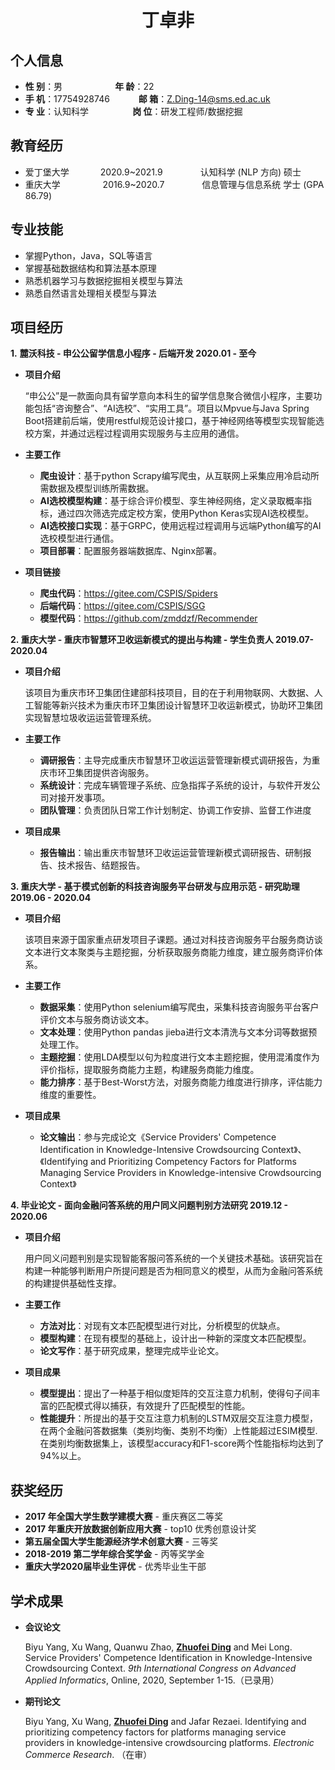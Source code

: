  <center>
     <h1>丁卓非</h1>
 </center>
 
## 个人信息 

* **性 别**：男&emsp;&emsp;&emsp;&emsp;&emsp;&emsp;**年 龄**：22              
* **手 机**：17754928746&emsp;&emsp;&emsp;           **邮 箱**：Z.Ding-14@sms.ed.ac.uk  
* **专 业**：认知科学&emsp;&emsp;&emsp;&emsp;&emsp;**岗 位**：研发工程师/数据挖掘

## 教育经历

* 爱丁堡大学&emsp;&emsp;&emsp;        2020.9~2021.9&emsp;&emsp;&emsp;&emsp; 认知科学 (NLP 方向)    硕士
* 重庆大学&emsp;&emsp;&emsp;&emsp;        2016.9~2020.7&emsp;&emsp;&emsp;&emsp; 信息管理与信息系统    学士 (GPA 86.79)  

## 专业技能

* 掌握Python，Java，SQL等语言
* 掌握基础数据结构和算法基本原理
* 熟悉机器学习与数据挖掘相关模型与算法
* 熟悉自然语言处理相关模型与算法

## 项目经历

**1.** **麓沃科技 - 申公公留学信息小程序 - 后端开发                                                                    2020.01 - 至今**

* **项目介绍**

  “申公公”是一款面向具有留学意向本科生的留学信息聚合微信小程序，主要功能包括“咨询整合”、“AI选校”、“实用工具”。项目以Mpvue与Java Spring Boot搭建前后端，使用restful规范设计接口，基于神经网络等模型实现智能选校方案，并通过远程过程调用实现服务与主应用的通信。

* **主要工作**

  * **爬虫设计**：基于python Scrapy编写爬虫，从互联网上采集应用冷启动所需数据及模型训练所需数据。
  * **AI选校模型构建**：基于综合评价模型、孪生神经网络，定义录取概率指标，通过四次筛选完成定校方案，使用Python Keras实现AI选校模型。
  * **AI选校接口实现**：基于GRPC，使用远程过程调用与远端Python编写的AI选校模型进行通信。
  * **项目部署**：配置服务器端数据库、Nginx部署。 

* **项目链接**

  * **爬虫代码**：https://gitee.com/CSPIS/Spiders
  * **后端代码**：https://gitee.com/CSPIS/SGG
  * **模型代码**：https://github.com/zmddzf/Recommender

**2. 重庆大学 - 重庆市智慧环卫收运新模式的提出与构建 - 学生负责人                            2019.07- 2020.04** 

* **项目介绍**

  该项目为重庆市环卫集团住建部科技项目，目的在于利用物联网、大数据、人工智能等新兴技术为重庆市环卫集团设计智慧环卫收运新模式，协助环卫集团实现智慧垃圾收运运营管理系统。

  

* **主要工作**

  * **调研报告**：主导完成重庆市智慧环卫收运运营管理新模式调研报告，为重庆市环卫集团提供咨询服务。
  * **系统设计**：完成车辆管理子系统、应急指挥子系统的设计，与软件开发公司对接开发事项。
  * **团队管理**：负责团队日常工作计划制定、协调工作安排、监督工作进度

* **项目成果**

  * **报告输出**：输出重庆市智慧环卫收运运营管理新模式调研报告、研制报告、技术报告、结题报告。

**3. 重庆大学 - 基于模式创新的科技咨询服务平台研发与应用示范 - 研究助理             2019.06 - 2020.04**

* **项目介绍**

  该项目来源于国家重点研发项目子课题。通过对科技咨询服务平台服务商访谈文本进行文本聚类与主题挖掘，分析获取服务商能力维度，建立服务商评价体系。

* **主要工作**

  * **数据采集**：使用Python selenium编写爬虫，采集科技咨询服务平台客户评价文本与服务商访谈文本。
  * **文本处理**：使用Python pandas jieba进行文本清洗与文本分词等数据预处理工作。
  * **主题挖掘**：使用LDA模型以句为粒度进行文本主题挖掘，使用混淆度作为评价指标，提取服务商能力主题，构建服务商能力维度。
  * **能力排序**：基于Best-Worst方法，对服务商能力维度进行排序，评估能力维度的重要性。

* **项目成果**

  * **论文输出**：参与完成论文《Service Providers' Competence Identification in Knowledge-Intensive Crowdsourcing Context》、《Identifying and Prioritizing Competency Factors for Platforms Managing Service Providers in Knowledge-intensive Crowdsourcing Context》

**4. 毕业论文 - 面向金融问答系统的用户同义问题判别方法研究                                    2019.12 - 2020.06**

* **项目介绍**

  用户同义问题判别是实现智能客服问答系统的一个关键技术基础。该研究旨在构建一种能够判断用户所提问题是否为相同意义的模型，从而为金融问答系统的构建提供基础性支撑。

* **主要工作**

  * **方法对比**：对现有文本匹配模型进行对比，分析模型的优缺点。
  * **模型构建**：在现有模型的基础上，设计出一种新的深度文本匹配模型。
  * **论文写作**：基于研究成果，整理完成毕业论文。

* **项目成果**

  * **模型提出**：提出了一种基于相似度矩阵的交互注意力机制，使得句子间丰富的匹配模式得以捕获，有效提升了匹配模型的性能。
  * **性能提升**：所提出的基于交互注意力机制的LSTM双层交互注意力模型，在两个金融问答数据集（类别均衡、类别不均衡）上性能超过ESIM模型.在类别均衡数据集上，该模型accuracy和F1-score两个性能指标均达到了94%以上。

## 获奖经历
* **2017 年全国大学生数学建模大赛** - 重庆赛区二等奖
* **2017 年重庆开放数据创新应用大赛** - top10 优秀创意设计奖
* **第五届全国大学生能源经济学术创意大赛** - 三等奖
* **2018-2019 第二学年综合奖学金** - 丙等奖学金
* **重庆大学2020届毕业生评优** - 优秀毕业生干部

## 学术成果 
* **会议论文**

  Biyu Yang, Xu Wang, Quanwu Zhao, **<u>Zhuofei Ding</u>** and Mei Long. Service Providers' Competence Identification in Knowledge-Intensive Crowdsourcing Context. *9th International Congress on Advanced Applied Informatics*, Online, 2020, September 1-15.（已录用）

* **期刊论文**

  Biyu Yang, Xu Wang, **<u>Zhuofei Ding</u>** and Jafar Rezaei. Identifying and prioritizing competency factors for platforms managing service providers in knowledge-intensive crowdsourcing platforms. *Electronic Commerce Research*. （在审）
